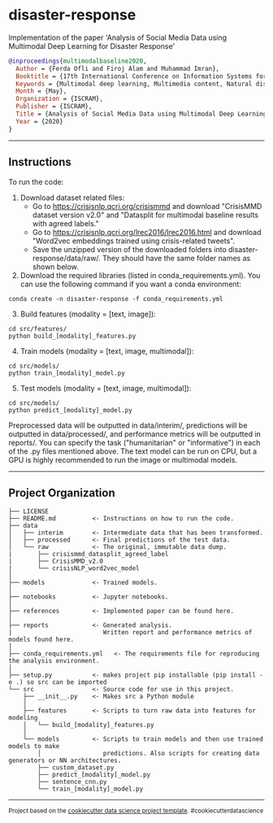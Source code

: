 disaster-response
==============================

Implementation of the paper 'Analysis of Social Media Data using Multimodal Deep Learning for Disaster Response'

```bib
@inproceedings{multimodalbaseline2020,
  Author = {Ferda Ofli and Firoj Alam and Muhammad Imran},
  Booktitle = {17th International Conference on Information Systems for Crisis Response and Management},
  Keywords = {Multimodal deep learning, Multimedia content, Natural disasters, Crisis Computing, Social media},
  Month = {May},
  Organization = {ISCRAM},
  Publisher = {ISCRAM},
  Title = {Analysis of Social Media Data using Multimodal Deep Learning for Disaster Response},
  Year = {2020}
}
```

----------------------------------

## Instructions

To run the code:
1. Download dataset related files:
    - Go to https://crisisnlp.qcri.org/crisismmd and download "CrisisMMD dataset version v2.0" and "Datasplit for multimodal baseline results with agreed labels." 
    - Go to https://crisisnlp.qcri.org/lrec2016/lrec2016.html and download "Word2vec embeddings trained using crisis-related tweets".
    - Save the unzipped version of the downloaded folders into disaster-response/data/raw/. They should have the same folder names as shown below. 
2. Download the required libraries (listed in conda_requirements.yml). You can use the following command if you want a conda environment: 
```
conda create -n disaster-response -f conda_requirements.yml
```
3. Build features (modality = [text, image]): 
```
cd src/features/
python build_[modality]_features.py
```
4. Train models (modality = [text, image, multimodal]):
```
cd src/models/
python train_[modality]_model.py
```
5. Test models (modality = [text, image, multimodal]):
```
cd src/models/
python predict_[modality]_model.py
```
Preprocessed data will be outputted in data/interim/, predictions will be outputted in data/processed/, and performance metrics will be outputted in reports/.
You can specify the task ("humanitarian" or "informative") in each of the .py files mentioned above. The text model can be run on CPU, but a GPU is highly recommended to run the image or multimodal models. 

----------------------------------

Project Organization
------------

    ├── LICENSE
    ├── README.md          <- Instructions on how to run the code.
    ├── data
    │   ├── interim        <- Intermediate data that has been transformed.
    │   ├── processed      <- Final predictions of the test data.
    │   └── raw            <- The original, immutable data dump.
    |       ├── crisismmd_datasplit_agreed_label
    |       ├── CrisisMMD_v2.0
    |       └── crisisNLP_word2vec_model
    │
    ├── models             <- Trained models. 
    │
    ├── notebooks          <- Jupyter notebooks. 
    │
    ├── references         <- Implemented paper can be found here.
    │
    ├── reports            <- Generated analysis. 
    |                         Written report and performance metrics of models found here.
    │
    ├── conda_requirements.yml   <- The requirements file for reproducing the analysis environment. 
    │
    ├── setup.py           <- makes project pip installable (pip install -e .) so src can be imported
    └── src                <- Source code for use in this project.
        ├── __init__.py    <- Makes src a Python module
        │
        ├── features       <- Scripts to turn raw data into features for modeling
        │   └── build_[modality]_features.py
        │
        └── models         <- Scripts to train models and then use trained models to make
            │                 predictions. Also scripts for creating data generators or NN architectures.
            ├── custom_dataset.py 
            ├── predict_[modality]_model.py
            ├── sentence_cnn.py 
            └── train_[modality]_model.py

--------

<p><small>Project based on the <a target="_blank" href="https://drivendata.github.io/cookiecutter-data-science/">cookiecutter data science project template</a>. #cookiecutterdatascience</small></p>
